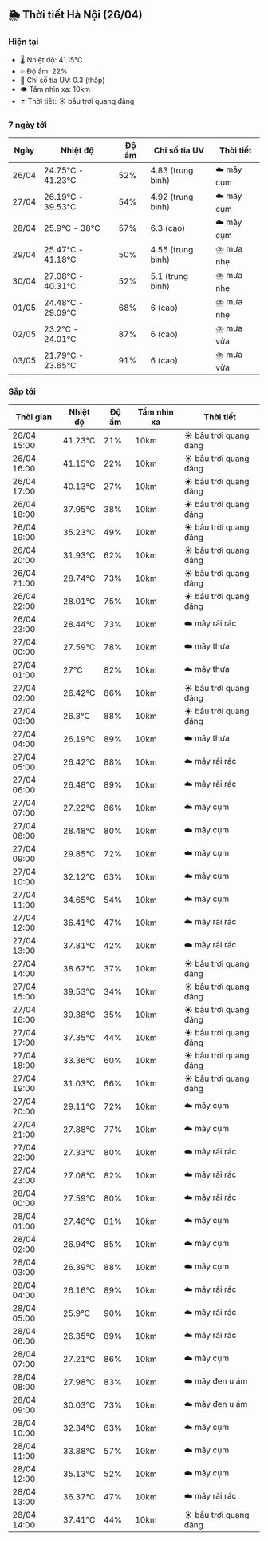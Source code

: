 ## 🌦️ Thời tiết Hà Nội (26/04)

### Hiện tại

- 🌡️ Nhiệt độ: 41.15℃
- 💦 Độ ẩm: 22%
- 🌟 Chỉ số tia UV: 0.3 (thấp)
- 👁️ Tầm nhìn xa: 10km
- ☂️ Thời tiết: ☀️ bầu trời quang đãng

### 7 ngày tới

| Ngày | Nhiệt độ | Độ ẩm | Chỉ số tia UV | Thời tiết |
| --- | --- | --- | --- | --- |
| 26/04 | 24.75℃ - 41.23℃ | 52% | 4.83 (trung bình) | ☁️ mây cụm |
| 27/04 | 26.19℃ - 39.53℃ | 54% | 4.92 (trung bình) | ☁️ mây cụm |
| 28/04 | 25.9℃ - 38℃ | 57% | 6.3 (cao) | ☁️ mây cụm |
| 29/04 | 25.47℃ - 41.18℃ | 50% | 4.55 (trung bình) | ⛈️ mưa nhẹ |
| 30/04 | 27.08℃ - 40.31℃ | 52% | 5.1 (trung bình) | ⛈️ mưa nhẹ |
| 01/05 | 24.48℃ - 29.09℃ | 68% | 6 (cao) | ⛈️ mưa nhẹ |
| 02/05 | 23.2℃ - 24.01℃ | 87% | 6 (cao) | ⛈️ mưa vừa |
| 03/05 | 21.79℃ - 23.65℃ | 91% | 6 (cao) | ⛈️ mưa vừa |

### Sắp tới

| Thời gian | Nhiệt độ | Độ ẩm | Tầm nhìn xa | Thời tiết |
| --- | --- | --- | --- | --- |
| 26/04 15:00 | 41.23℃ | 21% | 10km | ☀️ bầu trời quang đãng |
| 26/04 16:00 | 41.15℃ | 22% | 10km | ☀️ bầu trời quang đãng |
| 26/04 17:00 | 40.13℃ | 27% | 10km | ☀️ bầu trời quang đãng |
| 26/04 18:00 | 37.95℃ | 38% | 10km | ☀️ bầu trời quang đãng |
| 26/04 19:00 | 35.23℃ | 49% | 10km | ☀️ bầu trời quang đãng |
| 26/04 20:00 | 31.93℃ | 62% | 10km | ☀️ bầu trời quang đãng |
| 26/04 21:00 | 28.74℃ | 73% | 10km | ☀️ bầu trời quang đãng |
| 26/04 22:00 | 28.01℃ | 75% | 10km | ☀️ bầu trời quang đãng |
| 26/04 23:00 | 28.44℃ | 73% | 10km | ☁️ mây rải rác |
| 27/04 00:00 | 27.59℃ | 78% | 10km | ☁️ mây thưa |
| 27/04 01:00 | 27℃ | 82% | 10km | ☁️ mây thưa |
| 27/04 02:00 | 26.42℃ | 86% | 10km | ☀️ bầu trời quang đãng |
| 27/04 03:00 | 26.3℃ | 88% | 10km | ☀️ bầu trời quang đãng |
| 27/04 04:00 | 26.19℃ | 89% | 10km | ☁️ mây thưa |
| 27/04 05:00 | 26.42℃ | 88% | 10km | ☁️ mây rải rác |
| 27/04 06:00 | 26.48℃ | 89% | 10km | ☁️ mây rải rác |
| 27/04 07:00 | 27.22℃ | 86% | 10km | ☁️ mây cụm |
| 27/04 08:00 | 28.48℃ | 80% | 10km | ☁️ mây cụm |
| 27/04 09:00 | 29.85℃ | 72% | 10km | ☁️ mây cụm |
| 27/04 10:00 | 32.12℃ | 63% | 10km | ☁️ mây cụm |
| 27/04 11:00 | 34.65℃ | 54% | 10km | ☁️ mây cụm |
| 27/04 12:00 | 36.41℃ | 47% | 10km | ☁️ mây rải rác |
| 27/04 13:00 | 37.81℃ | 42% | 10km | ☁️ mây rải rác |
| 27/04 14:00 | 38.67℃ | 37% | 10km | ☀️ bầu trời quang đãng |
| 27/04 15:00 | 39.53℃ | 34% | 10km | ☀️ bầu trời quang đãng |
| 27/04 16:00 | 39.38℃ | 35% | 10km | ☀️ bầu trời quang đãng |
| 27/04 17:00 | 37.35℃ | 44% | 10km | ☀️ bầu trời quang đãng |
| 27/04 18:00 | 33.36℃ | 60% | 10km | ☀️ bầu trời quang đãng |
| 27/04 19:00 | 31.03℃ | 66% | 10km | ☀️ bầu trời quang đãng |
| 27/04 20:00 | 29.11℃ | 72% | 10km | ☁️ mây cụm |
| 27/04 21:00 | 27.88℃ | 77% | 10km | ☁️ mây cụm |
| 27/04 22:00 | 27.33℃ | 80% | 10km | ☁️ mây rải rác |
| 27/04 23:00 | 27.08℃ | 82% | 10km | ☁️ mây rải rác |
| 28/04 00:00 | 27.59℃ | 80% | 10km | ☁️ mây rải rác |
| 28/04 01:00 | 27.46℃ | 81% | 10km | ☁️ mây cụm |
| 28/04 02:00 | 26.94℃ | 85% | 10km | ☁️ mây cụm |
| 28/04 03:00 | 26.39℃ | 88% | 10km | ☁️ mây cụm |
| 28/04 04:00 | 26.16℃ | 89% | 10km | ☁️ mây rải rác |
| 28/04 05:00 | 25.9℃ | 90% | 10km | ☁️ mây rải rác |
| 28/04 06:00 | 26.35℃ | 89% | 10km | ☁️ mây rải rác |
| 28/04 07:00 | 27.21℃ | 86% | 10km | ☁️ mây cụm |
| 28/04 08:00 | 27.98℃ | 83% | 10km | ☁️ mây đen u ám |
| 28/04 09:00 | 30.03℃ | 73% | 10km | ☁️ mây đen u ám |
| 28/04 10:00 | 32.34℃ | 63% | 10km | ☁️ mây cụm |
| 28/04 11:00 | 33.88℃ | 57% | 10km | ☁️ mây cụm |
| 28/04 12:00 | 35.13℃ | 52% | 10km | ☁️ mây cụm |
| 28/04 13:00 | 36.37℃ | 47% | 10km | ☁️ mây rải rác |
| 28/04 14:00 | 37.41℃ | 44% | 10km | ☀️ bầu trời quang đãng |

